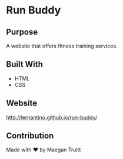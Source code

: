 # Run Buddy

## Purpose
A website that offers fitness training services.

## Built With
* HTML
* CSS

## Website 
http://lernantino.github.io/run-buddy/

## Contribution
Made with ❤️ by Maegan Truitt
